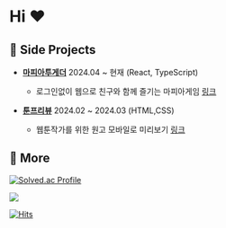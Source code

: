 # Hi ♥

## 🌱  Side Projects

- [**마피아투게더**](https://github.com/mafia-together) 2024.04 ~ 현재 (React, TypeScript) 
  -  로그인없이 웹으로 친구와 함께 즐기는 마피아게임 [링크](https://mafia-together.com/)

- [**툰프리뷰**](https://github.com/cheonjiyun/Toonpreview) 2024.02 ~ 2024.03 (HTML,CSS)
  - 웹툰작가를 위한 원고 모바일로 미리보기 [링크](https://toonpreview.com/)


## 💬  More


[![Solved.ac Profile](http://mazassumnida.wtf/api/v2/generate_badge?boj=gunbam715)](https://solved.ac/gunbam715/)


[<img src="https://img.shields.io/badge/dev블로그-555555?style=for-the-badge&logo=tistory&logoColor=ffffff&label=Tistory&labelColor=000000"/>](https://jduenv.tistory.com/)


[![Hits](https://hits.seeyoufarm.com/api/count/incr/badge.svg?url=https%3A%2F%2Fgithub.com%2Fcheonjiyun&count_bg=%23FB9724&title_bg=%23555555&icon=&icon_color=%23E7E7E7&title=hits&edge_flat=false)](https://hits.seeyoufarm.com)

<!--
**cheonjiyun/cheonjiyun** is a ✨ _special_ ✨ repository because its `README.md` (this file) appears on your GitHub profile.

Here are some ideas to get you started:

- 🔭 I’m currently working on ...
- 🌱 I’m currently learning ...
- 👯 I’m looking to collaborate on ...
- 🤔 I’m looking for help with ...
- 💬 Ask me about ...
- 📫 How to reach me: ...
- 😄 Pronouns: ...
- ⚡ Fun fact: ...
-->
